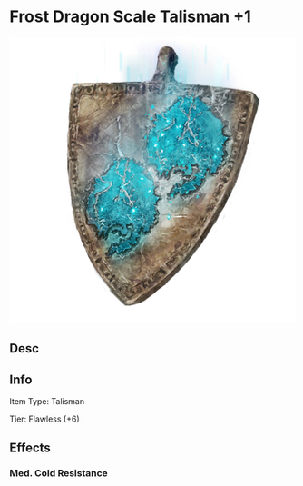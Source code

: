 # Frost Dragon Scale Talisman +1

![Copyrighted Image](FrostDragonScaleTalisman+1.png)

## Desc

## Info

Item Type: Talisman

Tier: Flawless (+6)

## Effects

### Med. Cold Resistance
